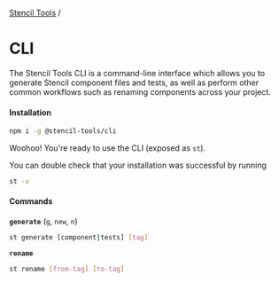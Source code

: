 [Stencil Tools](https://github.com/natemoo-re/stencil-tools/) / 
# CLI


The Stencil Tools CLI is a command-line interface which allows you to generate Stencil component files and tests, as well as perform other common workflows such as renaming components across your project.

#### Installation
```bash
npm i -g @stencil-tools/cli
```

Woohoo! You're ready to use the CLI (exposed as `st`).

You can double check that your installation was successful by running
```bash
st -v
```

#### Commands

**`generate`** (`g`, `new`, `n`)

```bash
st generate [component|tests] [tag]
```


**`rename`**

```bash
st rename [from-tag] [to-tag]
```

